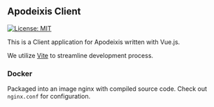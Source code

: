 ## Apodeixis Client

[![License: MIT](https://img.shields.io/badge/License-MIT-blue.svg)](https://opensource.org/licenses/MIT)

This is a Client application for Apodeixis written with Vue.js.

We utilize [Vite](https://vitejs.dev/) to streamline development process.

### Docker

Packaged into an image nginx with compiled source code. Check out `nginx.conf` for configuration.